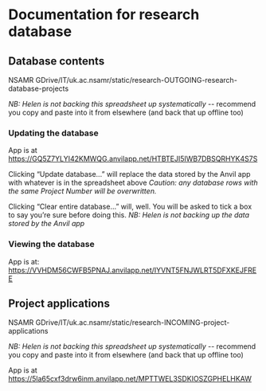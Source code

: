 # Documentation for research database


## Database contents
NSAMR GDrive/IT/uk.ac.nsamr/static/research-OUTGOING-research-database-projects

*NB: Helen is not backing this spreadsheet up systematically* -- recommend you copy and paste into it from elsewhere (and back that up offline too)

### Updating the database
App is at https://GQ5Z7YLYI42KMWQG.anvilapp.net/HTBTEJI5IWB7DBSQRHYK4S7S

Clicking “Update database...” will replace the data stored by the Anvil app with whatever is in the spreadsheet above
*Caution: any database rows with the same Project Number will be overwritten.*

Clicking “Clear entire database…” will, well. You will be asked to tick a box to say you’re sure before doing this.
*NB: Helen is not backing up the data stored by the Anvil app*



### Viewing the database 
App is at: https://VVHDM56CWFB5PNAJ.anvilapp.net/IYVNT5FNJWLRT5DFXKEJFREE



## Project applications
NSAMR GDrive/IT/uk.ac.nsamr/static/research-INCOMING-project-applications

*NB: Helen is not backing this spreadsheet up systematically* -- recommend you copy and paste into it from elsewhere (and back that up offline too)

App is at https://5la65cxf3drw6inm.anvilapp.net/MPTTWEL3SDKIOSZGPHELHKAW
